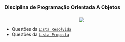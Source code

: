 ### Disciplina de Programação Orientada A Objetos <h3>

<!-- [COMENTÁRIO]: CyanGif Code--> 
 <p align="center">
  <a href="https://github.com/DenverCoder1/readme-typing-svg"><img src="https://readme-typing-svg.herokuapp.com?font=Time+New+Roman&color=cyan&size=15&center=true&vCenter=true&width=800&height=200&lines=Esse+repósitorio+apresenta+a+resolução+de+exercicíos+da+disciplina+de+POO.;"></a>
</p>
 

- Questões da [`Lista Resolvida`](https://github.com/thalitaasuzy/disciplinaPOO/tree/main/listaResolvida)
- Questões da [`Lista Proposta`](https://github.com/thalitaasuzy/disciplinaPOO/tree/main/listaProposta)

<!-- [COMENTÁRIO]: Thalita+Suzy+e+Guilherme+Freitas; --> 
